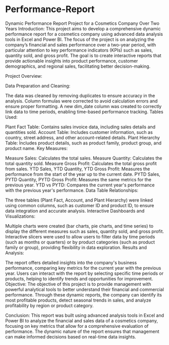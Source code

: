 # Performance-Report
Dynamic Performance Report Project for a Cosmetics Company Over Two Years
Introduction: This project aims to develop a comprehensive dynamic performance report for a cosmetics company using advanced data analysis tools in Excel and Power BI. The focus of the project is on analyzing the company’s financial and sales performance over a two-year period, with particular attention to key performance indicators (KPIs) such as sales, quantity sold, and gross profit. The goal is to create interactive reports that provide actionable insights into product performance, customer demographics, and regional sales, facilitating better decision-making.

Project Overview:

Data Preparation and Cleaning:

The data was cleaned by removing duplicates to ensure accuracy in the analysis.
Column formulas were corrected to avoid calculation errors and ensure proper formatting.
A new dim_date column was created to correctly link data to time periods, enabling time-based performance tracking.
Tables Used:

Plant Fact Table: Contains sales invoice data, including sales details and quantities sold.
Account Table: Includes customer information, such as country, street address, and other account-related details.
Plant Hierarchy Table: Includes product details, such as product family, product group, and product name.
Key Measures:

Measure Sales: Calculates the total sales.
Measure Quantity: Calculates the total quantity sold.
Measure Gross Profit: Calculates the total gross profit from sales.
YTD Sales, YTD Quantity, YTD Gross Profit: Measures the performance from the start of the year up to the current date.
PYTD Sales, PYTD Quantity, PYTD Gross Profit: Measures the same metrics for the previous year.
YTD vs PYTD: Compares the current year's performance with the previous year's performance.
Data Table Relationships:

The three tables (Plant Fact, Account, and Plant Hierarchy) were linked using common columns, such as customer ID and product ID, to ensure data integration and accurate analysis.
Interactive Dashboards and Visualizations:

Multiple charts were created (bar charts, pie charts, and time series) to display the different measures such as sales, quantity sold, and gross profit.
Interactive slicers were used to allow users to filter data by time periods (such as months or quarters) or by product categories (such as product family or group), providing flexibility in data exploration.
Results and Analysis:

The report offers detailed insights into the company's business performance, comparing key metrics for the current year with the previous year.
Users can interact with the report by selecting specific time periods or products, helping to identify trends and opportunities for improvement.
Objective: The objective of this project is to provide management with powerful analytical tools to better understand their financial and commercial performance. Through these dynamic reports, the company can identify its most profitable products, detect seasonal trends in sales, and analyze profitability by region or product category.

Conclusion:
This report was built using advanced analysis tools in Excel and Power BI to analyze the financial and sales data of a cosmetics company, focusing on key metrics that allow for a comprehensive evaluation of performance. The dynamic nature of the report ensures that management can make informed decisions based on real-time data insights.
